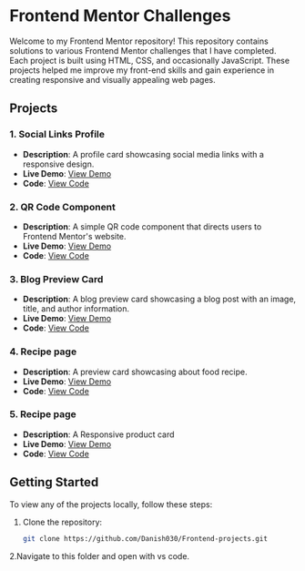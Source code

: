 # Frontend Mentor Challenges

Welcome to my Frontend Mentor repository! This repository contains solutions to various Frontend Mentor challenges that I have completed. Each project is built using HTML, CSS, and occasionally JavaScript. These projects helped me improve my front-end skills and gain experience in creating responsive and visually appealing web pages.

## Projects

### 1. Social Links Profile
- **Description**: A profile card showcasing social media links with a responsive design.
- **Live Demo**: [View Demo](https://danish030.github.io/Frontend-projects/social-links-profile-main/index.html)
- **Code**: [View Code](https://github.com/Danish030/Frontend-projects/tree/master/social-links-profile-main)

### 2. QR Code Component
- **Description**: A simple QR code component that directs users to Frontend Mentor's website.
- **Live Demo**: [View Demo](https://danish030.github.io/Frontend-projects/qr-code-component/index.html)
- **Code**: [View Code](https://github.com/Danish030/Frontend-projects/tree/master/qr-code-component)

### 3. Blog Preview Card
- **Description**: A blog preview card showcasing a blog post with an image, title, and author information.
- **Live Demo**: [View Demo](https://danish030.github.io/Frontend-projects/blog-preview-card-main/index.html)
- **Code**: [View Code](https://github.com/Danish030/Frontend-projects/tree/master/blog-preview-card-main)

### 4. Recipe page
- **Description**: A  preview card showcasing about food recipe.
- **Live Demo**: [View Demo](https://danish030.github.io/Frontend-projects/recipe-page-main/index.html)
- **Code**: [View Code](https://github.com/Danish030/Frontend-projects/tree/master/recipe-page-main)

### 5. Recipe page
- **Description**: A Responsive product card 
- **Live Demo**: [View Demo](https://danish030.github.io/Frontend-projects/product-preview-card-component-main/index.html)
- **Code**: [View Code](https://github.com/Danish030/Frontend-projects/tree/master/product-preview-card-component-main)

## Getting Started

To view any of the projects locally, follow these steps:

1. Clone the repository:
   ```bash
   git clone https://github.com/Danish030/Frontend-projects.git
2.Navigate to this folder and open with vs code.
